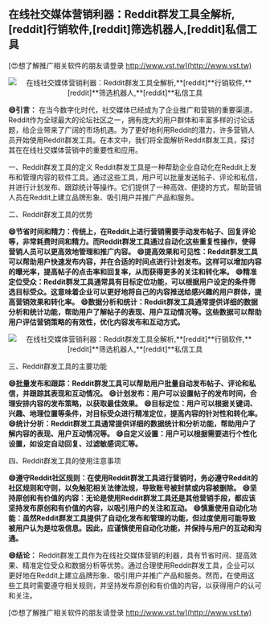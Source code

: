 ## **在线社交媒体营销利器：Reddit群发工具全解析,**[reddit]**行销软件,**[reddit]**筛选机器人,**[reddit]**私信工具**

[😍想了解推广相关软件的朋友请登录 http://www.vst.tw](http://www.vst.tw)

 <center><img src="https://vst.tw/MP4/tuiguang/png/0.png" alt="在线社交媒体营销利器：Reddit群发工具全解析,**[reddit]**行销软件,**[reddit]**筛选机器人,**[reddit]**私信工具"></center>

**😄引言：**
在当今数字化时代，社交媒体已经成为了企业推广和营销的重要渠道。Reddit作为全球最大的论坛社区之一，拥有庞大的用户群体和丰富多样的讨论话题，给企业带来了广阔的市场机遇。为了更好地利用Reddit的潜力，许多营销人员开始使用Reddit群发工具。在本文中，我们将全面解析Reddit群发工具，探讨其在在线社交媒体营销中的重要性和应用。

一、Reddit群发工具的定义
Reddit群发工具是一种帮助企业自动化在Reddit上发布和管理内容的软件工具。通过这些工具，用户可以批量发送帖子、评论和私信，并进行计划发布、跟踪统计等操作。它们提供了一种高效、便捷的方式，帮助营销人员在Reddit上建立品牌形象、吸引用户并推广产品和服务。

二、Reddit群发工具的优势

**😄节省时间和精力：传统上，在Reddit上进行营销需要手动发布帖子、回复评论等，非常耗费时间和精力。而Reddit群发工具通过自动化这些重复性操作，使得营销人员可以更高效地管理和推广内容。**
**😄提高效果和可见性：Reddit群发工具可以帮助用户快速发布内容，并在合适的时间点进行计划发布。这样可以增加内容的曝光率，提高帖子的点击率和回复率，从而获得更多的关注和转化率。**
**😄精准定位受众：Reddit群发工具通常具有目标定位功能，可以根据用户设定的条件筛选目标受众。这意味着企业可以更好地将自己的内容推送给感兴趣的用户群体，提高营销效果和转化率。**
**😄数据分析和统计：Reddit群发工具通常提供详细的数据分析和统计功能，帮助用户了解帖子的表现、用户互动情况等。这些数据可以帮助用户评估营销策略的有效性，优化内容发布和互动方式。**

 <center><img src="https://vst.tw/MP4/tuiguang/png/1.png" alt="在线社交媒体营销利器：Reddit群发工具全解析,**[reddit]**行销软件,**[reddit]**筛选机器人,**[reddit]**私信工具"></center>

三、Reddit群发工具的主要功能

**😄批量发布和跟踪：Reddit群发工具可以帮助用户批量自动发布帖子、评论和私信，并跟踪其表现和互动情况。**
**😄计划发布：用户可以设置帖子的发布时间，合理安排内容的发布策略，以获取最佳效果。**
**😄目标定位：用户可以根据关键词、兴趣、地理位置等条件，对目标受众进行精准定位，提高内容的针对性和转化率。**
**😄统计分析：Reddit群发工具通常提供详细的数据统计和分析功能，帮助用户了解内容的表现、用户互动情况等。**
**😄自定义设置：用户可以根据需要进行个性化设置，如设定自动回复、过滤敏感词汇等。**

四、Reddit群发工具的使用注意事项

**😄遵守Reddit社区规则：在使用Reddit群发工具进行营销时，务必遵守Reddit的社区规则和守则，以免触犯相关法律法规，导致账号被封禁或内容被删除。**
**😄坚持原创和有价值的内容：无论是使用Reddit群发工具还是其他营销手段，都应该坚持发布原创和有价值的内容，以吸引用户的关注和互动。**
**😄慎重使用自动化功能：虽然Reddit群发工具提供了自动化发布和管理的功能，但过度使用可能导致被用户认为是垃圾信息。因此，应谨慎使用自动化功能，并保持与用户的互动和沟通。**

**😄结论：**
Reddit群发工具作为在线社交媒体营销的利器，具有节省时间、提高效果、精准定位受众和数据分析等优势。通过合理使用Reddit群发工具，企业可以更好地在Reddit上建立品牌形象、吸引用户并推广产品和服务。然而，在使用这些工具时需要遵守相关规则，并坚持发布原创和有价值的内容，以获得用户的认可和关注。

[😍想了解推广相关软件的朋友请登录 http://www.vst.tw](http://www.vst.tw)



